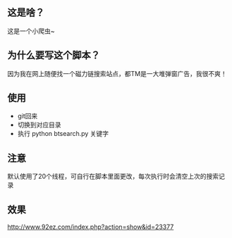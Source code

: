 ## 这是啥？
这是一个小爬虫~

## 为什么要写这个脚本？
因为我在网上随便找一个磁力链搜索站点，都TM是一大堆弹窗广告，我很不爽！

## 使用
* git回来
* 切换到对应目录
* 执行 python btsearch.py 关键字

## 注意
默认使用了20个线程，可自行在脚本里面更改，每次执行时会清空上次的搜索记录

## 效果
http://www.92ez.com/index.php?action=show&id=23377
